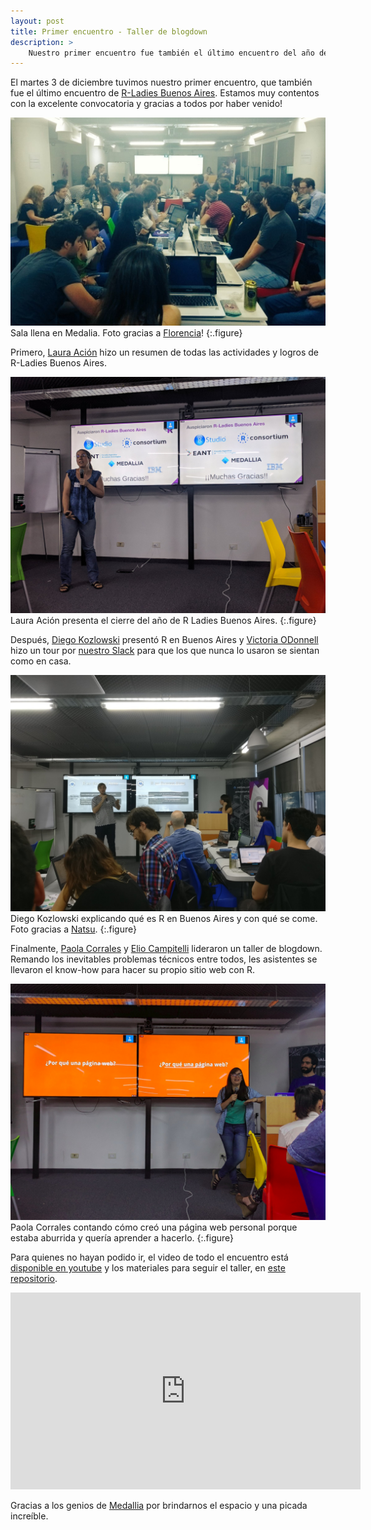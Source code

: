 ```yaml
---
layout: post
title: Primer encuentro - Taller de blogdown
description: >
    Nuestro primer encuentro fue también el último encuentro del año de R-Ladies Buenos Aires. Aprendimos a crear una página web desde R con blogdown!
---
```


El martes 3 de diciembre tuvimos nuestro primer encuentro, que también fue el último encuentro de [R-Ladies Buenos Aires](https://twitter.com/rladiesba). Estamos muy contentos con la excelente convocatoria y gracias a todos por haber venido!

![Sala llena en Medalia](/assets/img/taller-blogdown1.jpg)
Sala llena en Medalia. Foto gracias a [Florencia](https://twitter.com/cantoflor_87/status/1069726696314675200)!
{:.figure}

Primero, [Laura Ación](https://twitter.com/_lacion_) hizo un resumen de todas las actividades y logros de R-Ladies Buenos Aires. 

![Laura Ación presenta el cierre del año de R Ladies Buenos Aires](/assets/img/taller-blogdown0.jpg)
Laura Ación presenta el cierre del año de R Ladies Buenos Aires.
{:.figure}

Después, [Diego Kozlowski](https://twitter.com/Diego_Koz) presentó R en Buenos Aires y [Victoria ODonnell](https://twitter.com/victoriaodon) hizo un tour por [nuestro Slack](/slack) para que los que nunca lo usaron se sientan como en casa. 

![Diego Kozlowski explicando qué es R en Buenos Aires y con qué se come](/assets/img/taller-blogdown3.jpg)
Diego Kozlowski explicando qué es R en Buenos Aires y con qué se come. Foto gracias a [Natsu](https://twitter.com/NatsuSh/status/1069717368899858432).
{:.figure}

Finalmente, [Paola Corrales](https://twitter.com/paobcorrales) y [Elio Campitelli](https://twitter.com/d_olivaw) lideraron un taller de blogdown. Remando los inevitables problemas técnicos entre todos, les asistentes se llevaron el know-how para hacer su propio sitio web con R. 

![Paola Corrales contando cómo creó una página web personal porque estaba aburrida y quería aprender a hacerlo](/assets/img/taller-blogdown2.jpg)
Paola Corrales contando cómo creó una página web personal porque estaba aburrida y quería aprender a hacerlo. 
{:.figure}

Para quienes no hayan podido ir, el video de todo el encuentro está [disponible en youtube](https://www.youtube.com/watch?v=MvaG8sC8Me0) y los materiales para seguir el taller, en [este repositorio](https://github.com/renbaires/encuentros/tree/master/2018-12-03_Taller-Blogdown). 


<iframe width="560" height="315" src="https://www.youtube-nocookie.com/embed/MvaG8sC8Me0" frameborder="0" allow="accelerometer; autoplay; encrypted-media; gyroscope; picture-in-picture" allowfullscreen></iframe>



Gracias a los genios de [Medallia](http://www.medallia.com.ar/) por brindarnos el espacio y una picada increíble. 

